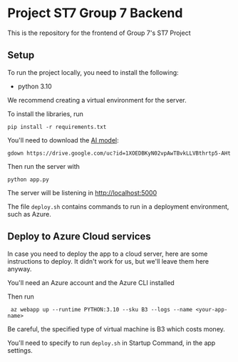 # Project ST7 Group 7 Backend

This is the repository for the frontend of Group 7's ST7 Project

## Setup

To run the project locally, you need to install the following:
- python 3.10

We recommend creating a virtual environment for the server.

To install the libraries, run

    pip install -r requirements.txt

You'll need to download the [AI model](https://drive.google.com/file/d/1XOEDBKyN02vpAwTBvkLLVBthrtp5-AHt/view?usp=share_link):

    gdown https://drive.google.com/uc?id=1XOEDBKyN02vpAwTBvkLLVBthrtp5-AHt

Then run the server with

    python app.py

The server will be listening in [http://localhost:5000](http://localhost:5000)

The file `deploy.sh` contains commands to run in a deployment environment, such as Azure.

## Deploy to Azure Cloud services

In case you need to deploy the app to a cloud server, here are some instructions to deploy. It didn't work for us, but we'll leave them here anyway.

You'll need an Azure account and the Azure CLI installed

Then run 

     az webapp up --runtime PYTHON:3.10 --sku B3 --logs --name <your-app-name>

Be careful, the specified type of virtual machine is B3 which costs money.

You'll need to specify to run `deploy.sh` in Startup Command, in the app settings.